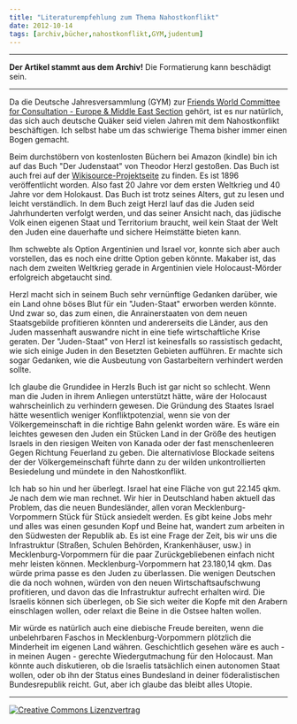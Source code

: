 ```yaml
---
title: "Literaturempfehlung zum Thema Nahostkonflikt"
date: 2012-10-14
tags: [archiv,bücher,nahostkonflikt,GYM,judentum]
---
```

<hr><b>Der Artikel stammt aus dem Archiv!</b> Die Formatierung kann beschädigt sein.<hr>

Da die Deutsche Jahresversammlung (GYM) zur <a href="http://fwccemes.org/">Friends World Committee for Consultation - Europe &amp; Middle East Section</a> gehört, ist es nur natürlich, das sich auch deutsche Quäker seid vielen Jahren mit dem  Nahostkonflikt beschäftigen. Ich selbst  habe um das schwierige Thema bisher immer einen Bogen gemacht. 

Beim durchstöbern von kostenlosten Büchern bei Amazon (kindle) bin ich auf das Buch "Der Judenstaat" von Theodor Herzl gestoßen. Das Buch ist auch frei auf der <a href="http://de.wikisource.org/wiki/Der_Judenstaat">Wikisource-Projektseite</a> zu finden. Es ist 1896 veröffentlicht worden. Also fast 20 Jahre vor dem ersten Weltkrieg und 40 Jahre vor dem Holokaust. Das Buch ist trotz seines Alters, gut zu lesen und leicht verständlich. In dem Buch zeigt Herzl lauf das die Juden seid Jahrhunderten verfolgt werden, und das seiner Ansicht nach, das jüdische Volk einen eigenen Staat und Territorium braucht, weil kein Staat der Welt den Juden eine dauerhafte und sichere Heimstätte bieten kann. 

Ihm schwebte als Option Argentinien und Israel vor, konnte sich aber auch vorstellen, das es noch eine dritte Option geben könnte. Makaber ist, das nach dem zweiten Weltkrieg gerade in Argentinien viele Holocaust-Mörder erfolgreich abgetaucht sind. 

Herzl macht sich in seinem Buch sehr vernünftige Gedanken darüber, wie ein Land ohne böses Blut für ein "Juden-Staat" erworben werden könnte. Und zwar so, das zum einen, die Anrainerstaaten von dem neuen Staatsgebilde profitieren könnten und andererseits die Länder, aus den Juden massenhaft auswandre nicht in eine tiefe wirtschaftliche Krise geraten. Der "Juden-Staat" von Herzl ist keinesfalls so rassistisch gedacht, wie sich einige Juden in den Besetzten Gebieten aufführen. Er machte sich sogar Gedanken, wie die Ausbeutung von Gastarbeitern verhindert werden sollte. 

Ich glaube die Grundidee in Herzls Buch ist gar nicht so schlecht. Wenn man die Juden in ihrem Anliegen unterstützt hätte, wäre der Holocaust wahrscheinlich zu verhindern gewesen. Die Gründung des Staates Israel hätte wesentlich weniger Konfliktpotenzial, wenn sie von der Völkergemeinschaft in die richtige Bahn gelenkt worden wäre.  Es wäre ein leichtes gewesen den Juden ein Stücken Land in der Größe des heutigen Israels in den riesigen Weiten von Kanada oder der fast menschenleeren Gegen Richtung Feuerland zu geben. Die alternativlose Blockade seitens der der Völkergemeinschaft führte dann zu der wilden unkontrollierten Besiedelung und mündete in den Nahostkonflikt. 

Ich hab so hin und her überlegt. Israel hat eine Fläche von gut 22.145 qkm. Je nach dem wie man rechnet. Wir hier in Deutschland haben aktuell das Problem, das die neuen Bundesländer, allen voran Mecklenburg-Vorpommern Stück für Stück ansiedelt werden. Es gibt keine Jobs mehr und alles was einen gesunden Kopf und Beine hat, wandert zum arbeiten in den Südwesten der Republik ab. Es ist eine Frage der Zeit, bis wir uns die Infrastruktur (Straßen, Schulen Behörden, Krankenhäuser, usw.) in Mecklenburg-Vorpommern für die paar Zurückgebliebenen einfach nicht mehr leisten können. Mecklenburg-Vorpommern hat 23.180,14 qkm. Das würde prima passe es den Juden zu überlassen. Die wenigen Deutschen die da noch wohnen, würden von den neuen Wirtschaftsaufschwung profitieren, und davon das die Infrastruktur aufrecht erhalten wird. Die Israelis können sich überlegen, ob Sie sich weiter die Kopfe mit den Arabern einschlagen wollen, oder relaxt die Beine in die Ostsee halten wollen. 

Mir würde es natürlich auch eine diebische Freude bereiten, wenn die unbelehrbaren Faschos in Mecklenburg-Vorpommern plötzlich die Minderheit im eigenen Land währen. Geschichtlich gesehen wäre es auch - in meinen Augen - gerechte Wiedergutmachung für den Holocaust. Man könnte auch diskutieren, ob die Israelis tatsächlich einen autonomen Staat wollen, oder ob ihn der Status eines Bundesland in deiner föderalistischen Bundesrepublik reicht. Gut, aber ich glaube das bleibt alles Utopie.


<hr>
<a rel="license" href="http://creativecommons.org/licenses/by-sa/3.0/"><img alt="Creative Commons Lizenzvertrag" style="border-width:0" src="http://i.creativecommons.org/l/by-sa/3.0/88x31.png" /></a>

